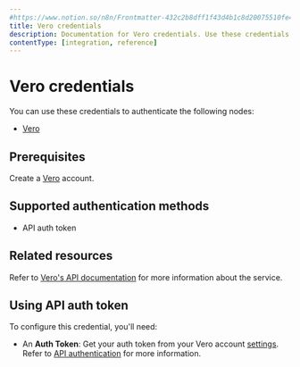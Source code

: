 ```yaml
---
#https://www.notion.so/n8n/Frontmatter-432c2b8dff1f43d4b1c8d20075510fe4
title: Vero credentials
description: Documentation for Vero credentials. Use these credentials to authenticate Vero in n8n, a workflow automation platform.
contentType: [integration, reference]
---
```


# Vero credentials

You can use these credentials to authenticate the following nodes:

- [Vero](/integrations/builtin/app-nodes/n8n-nodes-base.vero.md)

## Prerequisites

Create a [Vero](https://getvero.com/) account.

## Supported authentication methods

- API auth token

## Related resources

Refer to [Vero's API documentation](https://developers.getvero.com/track-api-reference/#/) for more information about the service.

## Using API auth token

To configure this credential, you'll need:

- An **Auth Token**: Get your auth token from your Vero account [settings](https://app.getvero.com/settings/project). Refer to [API authentication](https://developers.getvero.com/track-api-reference/#/#authentication) for more information.

